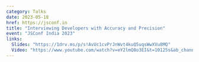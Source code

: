 ```yaml
---
category: Talks
date: 2023-05-18
href: https://jsconf.in
title: "Interviewing Developers with Accuracy and Precision"
event: "JSConf India 2023"
links:
  Slides: "https://1drv.ms/p/s!AvUc1cvPrJnWvt4kuQ5uqsWwXVu8MQ"
  Video: "https://www.youtube.com/watch?v=eY2lmQ8o3EI&t=10125s&ab_channel=JSConf"
---
```

